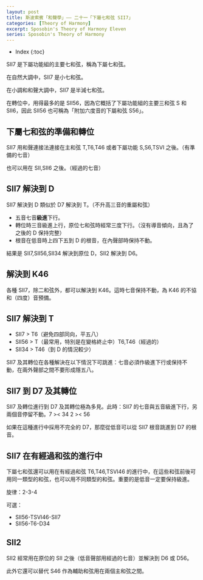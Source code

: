 ```yaml
---
layout: post
title: 斯波索賓「和聲學」—— 二十一「下屬七和弦 SII7」
categories: [Theory of Harmony]
excerpt: Sposobin's Theory of Harmony Eleven
series: Sposobin's Theory of Harmony
---
```

* Index
{:toc}

SII7 是下屬功能組的主要七和弦，稱為下屬七和弦。

在自然大調中，SII7 是小七和弦。

在小調和和聲大調中，SII7 是半減七和弦。

在轉位中，用得最多的是 SII56，因為它概括了下屬功能組的主要三和弦 S 和 SII6，因此 SII56 也可稱為「附加六度音的下屬和弦 S56」。

## 下屬七和弦的準備和轉位

SII7 用和聲連接法連接在主和弦 T,T6,T46 或者下屬功能 S,S6,TSVI 之後。（有準備的七音）

也可以用在 SII,SII6 之後。（經過的七音）

## SII7 解決到 D

SII7 解決到 D 類似於 D7 解決到 T。（不升高三音的重屬和弦）

- 五音七音**級進**下行。
- 轉位時三音級進上行，原位七和弦時經常三度下行。（沒有導音傾向，且為了之後的 D 保持完整）
- 根音在低音時上四下五到 D 的根音，在內聲部時保持不動。

結果是 SII7,SII56,SII34 解決到原位 D，SII2 解決到 D6。

## 解決到 K46

各種 SII7，除二和弦外，都可以解決到 K46。這時七音保持不動，為 K46 的不協和（四度）音預備。

## SII7 解決到 T

- SII7 \> T6（避免四部同向，平五八）
- SII56 \> T（最常用，特別是在變格終止中）T6,T46（經過的）
- SII34 \> T46（到 D 的情況較少）

SII7 及其轉位在各種解決在以下情況下可跳進：七音必須作級進下行或保持不動，在兩外聲部之間不要形成隱五八。

## SII7 到 D7 及其轉位

SII7 及轉位進行到 D7 及其轉位極為多見。此時：SII7 的七音與五音級進下行，另兩個音停留不動。7 \>\< 34 2 \>\< 56

如果在這種進行中採用不完全的 D7，那麼從低音可以從 SII7 根音跳進到 D7 的根音。

## SII7 在有經過和弦的進行中

下屬七和弦還可以用在有經過和弦 T6,T46,TSVI46 的進行中，在這些和弦前後可用同一類型的和弦，也可以用不同類型的和弦。重要的是低音一定要保持級進。

旋律：2-3-4

可選：
- SII56-TSVI46-SII7
- SII56-T6-D34

## SII2

SII2 經常用在原位的 SII 之後（低音聲部用經過的七音）並解決到 D6 或 D56。

此外它還可以替代 S46 作為輔助和弦用在兩個主和弦之間。